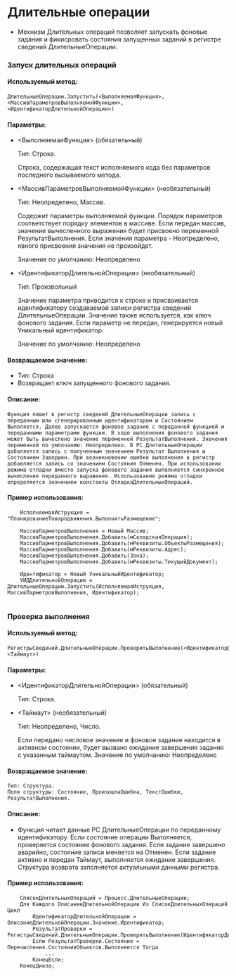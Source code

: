 
# Длительные операции

* Мехнизм Длительных операций позволяет запускать фоновые задания и фикисровать состояния запущенных заданий в регистре сведений ДлительныеОперации.

### Запуск длительных операций

#### Используемый метод: 

    ДлительныеОперации.Запустить(<ВыполняемаяФункция>, <МассивПараметровВыполняемойФункции>, <ИдентификаторДлительнойОперации>)

#### Параметры:

* <ВыполняемаяФункция> (обязательный)

	Тип: Строка. 

	Строка, содержащая текст исполняемого кода без параметров последнего вызываемого метода.
* <МассивПараметровВыполняемойФункции> (необязательный)

	Тип: Неопределено, Массив.

	Содержит параметры выполняемой функции. Порядок параметров соответствует порядку элементов в массиве. Если передан массив, значение вычесленного выражения будет присвоено переменной РезультатВыполнения. Если значения параметра - Неопределено, явного присвоения значения не произойдет. 

	Значение по умолчанию: Неопределено

* <ИдентификаторДлительнойОперации> (необязательный)

	Тип: Произвольный

	Значение параметра приводится к строке и присваивается идентификатору создаваемой записи регистра сведений ДлительныеОперации. Значение также используется, как ключ фонового задания. Если параметр не передан, генерируется новый Уникальный идентификатор.
	
	Значение по умолчанию: Неопределено

####  Возвращаемое значение:

* Тип: Строка
* Возвращает ключ запущенного фонового задания.

#### Описание:

	Функция пишет в регистр сведений ДлительныеОперации запись с переданным или сгенерированным идентификатором и Состоянием Выполяется. Далее запускается фоновое задание с переданной функцией и переданными параметрами функции. В ходе выполнения фонового задания может быть вычеслено значение переменной РезультатВыполнения. Значения переменной по умолчанию: Неопределено. В РС ДлительныеОперации добаляется запись с полученным значением Результат Выполнения и Состоянием Завершен. При возникновении ошибки выполнения в регистр добавляется запись со значением Состояния Отменен. При использовании режима отладки вместо запуска фонового задания выполняется синхронное вычисление переданного выражения. Использование режима отладки определяется значениеи константы ОтладкаДлительныхОпераций.

#### Пример использования:

``` 1C
	ИсполняемаяИструкция = "ПланированиеТовародвижения.ВыполнитьРазмещение"; 
		
	МассивПарметровВыполнения = Новый Массив;
	МассивПарметровВыполнения.Добавить(мСкладскаяОперация);
	МассивПарметровВыполнения.Добавить(мРеквизиты.ОбъектыРазмещения);
	МассивПарметровВыполнения.Добавить(мРеквизиты.Адрес);
	МассивПарметровВыполнения.Добавить(Зона); 
	МассивПарметровВыполнения.Добавить(мРеквизиты.ТекущийДокумент); 

	Идентификатор = Новый УникальныйИдентификатор;
	УИДДлительнойОперации = ДлительныеОперации.Запустить(ИсполняемаяИструкция, МассивПарметровВыполнения, Идентификатор);
	
```
		
### Проверка выполнения 

#### Используемый метод: 

    РегистрыСведений.ДлительныеОперации.ПроверитьВыполнение(<ИдентификаторДлительнойОперации>, <Таймаут>)

#### Параметры:

* <ИдентификаторДлительнойОперации> (обязательный)

	 Тип: Строка. 
* <Таймаут> (необязательный)

 	Тип: Неопределено, Число.
 
 	Если передано числовое значение и фоновое задание находится в активном состоянии, будет вызвано ожидание завершения задания с указанным таймаутом.
	Значение по умолчанию: Неопределено

#### Возвращаемое значение:

	Тип: Структура.
	Поля структуры: Состояние, ПроизошлаОшибка, ТекстОшибки, РезультатВыполнения.

#### Описание: 

* 	Функция читает данные РС ДлительныеОперации по переданному идентификатору. Если состояние операции Выполняется, проверяется состояние фонового задания. Если задание завершено аварийно, состояние записи меняется на Отменен. Если задание активно и передан Таймаут, выполняется ожидание завершения. Структура возврата заполняется актуальными данными регистра.

#### Пример использования:

``` 1C
	СписокДлительныхОпераций = Процесс.ДлительныеОперации;
	Для Каждого ОписаниеДлительнойОперации Из СписокДлительныхОпераций Цикл
		ИдентификаторДлительнойОперации = ОписаниеДлительнойОперации.Значение.Идентификатор;
		РезультатПроверки = РегистрыСведений.ДлительныеОперации.ПроверитьВыполнение(ИдентификаторДлительнойОперации);
		Если РезультатПроверки.Состояние = Перечисления.СостоянияОбъектов.Выполняется Тогда
			...
		КонецЕсли;
	КонецЦикла;
	
```